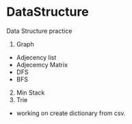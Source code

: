 # DataStructure
Data Structure practice

1. Graph
  - Adjecency list  
  - Adjecemcy Matrix
  - DFS
  - BFS
  
2. Min Stack
3. Trie
  - working on create dictionary from csv.
